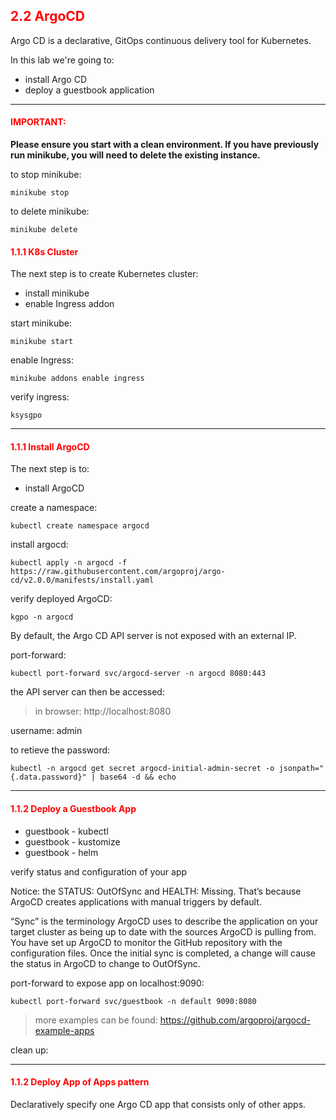 ## <font color='red'> 2.2 ArgoCD </font>
Argo CD is a declarative, GitOps continuous delivery tool for Kubernetes.

In this lab we're going to:
* install Argo CD
* deploy a guestbook application

---

#### <font color='red'>IMPORTANT:</font> 
<strong>Please ensure you start with a clean environment. 
If you have previously run minikube, you will need to delete the existing instance.</strong>

to stop  minikube:
```
minikube stop
```
to delete  minikube:
```
minikube delete
```

#### <font color='red'> 1.1.1 K8s Cluster </font>
The next step is to create Kubernetes cluster: 
* install minikube
* enable Ingress addon

start minikube:
```
minikube start
```
enable Ingress:
```
minikube addons enable ingress
```
verify ingress:
```
ksysgpo
```

---

#### <font color='red'> 1.1.1 Install ArgoCD </font>
The next step is to: 
* install ArgoCD

create a namespace:
```
kubectl create namespace argocd
```
install argocd:
```
kubectl apply -n argocd -f https://raw.githubusercontent.com/argoproj/argo-cd/v2.0.0/manifests/install.yaml
```
verify deployed ArgoCD:
```
kgpo -n argocd
```
By default, the Argo CD API server is not exposed with an external IP.  

port-forward:
```
kubectl port-forward svc/argocd-server -n argocd 8080:443
```
the API server can then be accessed: 

  > in browser: http://localhost:8080

username: admin

to retieve the password:
```
kubectl -n argocd get secret argocd-initial-admin-secret -o jsonpath="{.data.password}" | base64 -d && echo
```

---

#### <font color='red'> 1.1.2 Deploy a Guestbook App </font>

* guestbook - kubectl
* guestbook - kustomize
* guestbook - helm

verify status and configuration of your app

Notice: the STATUS: OutOfSync and HEALTH: Missing. That’s because ArgoCD creates applications with manual triggers by default.  

“Sync” is the terminology ArgoCD uses to describe the application on your target cluster as being up to date with the sources ArgoCD is pulling from. 
You have set up ArgoCD to monitor the GitHub repository with the configuration files. Once the initial sync is completed, a change will cause the status in ArgoCD to change to OutOfSync.

port-forward to expose app on localhost:9090:
```
kubectl port-forward svc/guestbook -n default 9090:8080
```


  > more examples can be found: https://github.com/argoproj/argocd-example-apps



clean up:

---

#### <font color='red'> 1.1.2 Deploy App of Apps pattern </font>
Declaratively specify one Argo CD app that consists only of other apps.